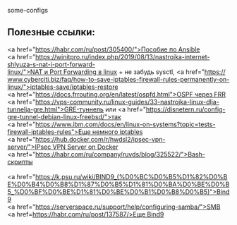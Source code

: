 some-configs 
 ​<h2>Полезные ссылки:</h2> 
 ​<a href="https://habr.com/ru/post/305400/">Пособие по Ansible</a><br> 
 ​<a href="https://winitpro.ru/index.php/2019/08/13/nastrojka-internet-shlyuza-s-nat-i-port-forward-linux/">NAT и Port Forwarding в linux</a> + не забудь sysctl, <a href="https://www.cyberciti.biz/faq/how-to-save-iptables-firewall-rules-permanently-on-linux/">iptables-save/iptables-restore</a><br> 
 ​<a href="https://docs.frrouting.org/en/latest/ospfd.html">OSPF через FRR<a/><br> 
 ​<a href="https://vps-community.ru/linux-guides/33-nastrojka-linux-dlja-tunnelja-gre.html">GRE-туннель</a> или <a href="https://disnetern.ru/config-gre-tunnel-debian-linux-freebsd/">так</a><br> 
 ​<a href="https://www.ibm.com/docs/en/linux-on-systems?topic=tests-firewall-iptables-rules">Еще немного iptables</a><br> 
 ​<a href="https://hub.docker.com/r/hwdsl2/ipsec-vpn-server/">IPsec VPN Server on Docker</a><br> 
 ​<a href="https://habr.com/ru/company/ruvds/blog/325522/">Bash-скрипты</a><br> 
 ​<a href="https://k.psu.ru/wiki/BIND9_(%D0%BC%D0%B5%D1%82%D0%BE%D0%B4%D0%B8%D1%87%D0%B5%D1%81%D0%BA%D0%BE%D0%B5_%D0%BF%D0%BE%D1%81%D0%BE%D0%B1%D0%B8%D0%B5)">Bind9</a><br> 
 ​<a href="https://serverspace.ru/support/help/configuring-samba/">SMB</a><br> 
 ​<a href=https://habr.com/ru/post/137587/>Еще Bind9</a>
